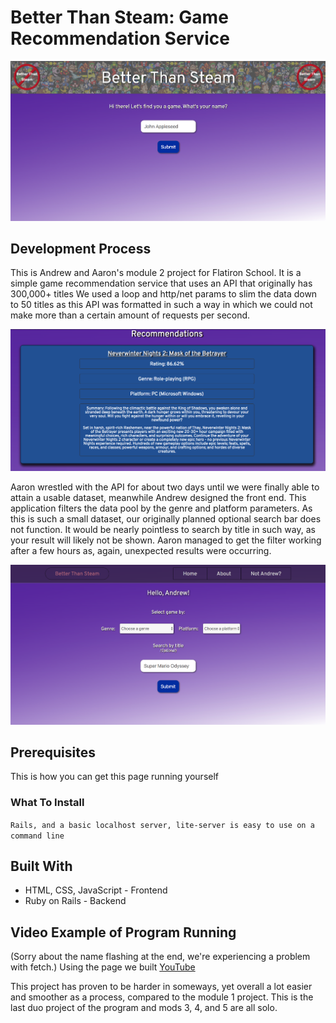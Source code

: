 # Better Than Steam: Game Recommendation Service

![Our landing page. The title has a simple typing effect made possible with a short Javascript function](/assets/landingPage.png "The landing page")

## Development Process

This is Andrew and Aaron's module 2 project for Flatiron School. It is a simple game recommendation service that uses an API that originally has 300,000+ titles
We used a loop and http/net params to slim the data down to 50 titles as this API was formatted in such a way in which we could not make more than a certain amount of requests per second.

![This is what our result page looks like.](/assets/results.png "Sample result")

Aaron wrestled with the API for about two days until we were finally able to attain a usable dataset, meanwhile Andrew designed the front end. This application filters the data pool by the genre and platform parameters. As this is such a small dataset, our originally planned optional search bar does not function. It would be nearly pointless to search by title in such way, as your result will likely not be shown. Aaron managed to get the filter working after a few hours as, again, unexpected results were occurring.

![Here's our search page, Andrew created a simple navbar so one could always return to the landing page](/assets/searchPage.png "The search page")

## Prerequisites
This is how you can get this page running yourself

### What To Install

``Rails, and a basic localhost server, lite-server is easy to use on a command line``



## Built With
<ul>
    <li>HTML, CSS, JavaScript - Frontend </li>
    <li>Ruby on Rails - Backend</li>
</ul>

## Video Example of Program Running
(Sorry about the name flashing at the end, we're experiencing a problem with fetch.)
Using the page we built [YouTube](https://www.youtube.com/watch?v=f5hX6kgYKOY&feature=youtu.be)

This project has proven to be harder in someways, yet overall a lot easier and smoother as a process, compared to the module 1 project. This is the last duo project of the program and mods 3, 4, and 5 are all solo. 